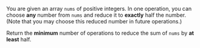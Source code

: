 You are given an array `nums` of positive integers. In one operation, you can choose **any** number from `nums` and reduce it to **exactly** half the number. (Note that you may choose this reduced number in future operations.)

Return the **minimum** number of operations to reduce the sum of `nums` by **at least** half.
